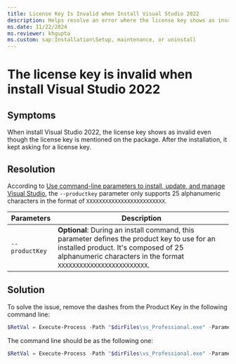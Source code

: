 ```yaml
---
title: License Key Is Invalid when Install Visual Studio 2022
description: Helps resolve an error where the license key shows as invalid even though the license key is mentioned on the package When install Visual Studio 2022.
ms.date: 11/22/2024
ms.reviewer: khgupta
ms.custom: sap:Installation\Setup, maintenance, or uninstall
---
```


# The license key is invalid when install Visual Studio 2022

## Symptoms

When install Visual Studio 2022, the license key shows as invalid even though the license key is mentioned on the package. After the installation, it kept asking for a license key.

## Resolution

According to [Use command-line parameters to install, update, and manage Visual Studio](/visualstudio/install/use-command-line-parameters-to-install-visual-studio), the `--productkey` parameter only supports 25 alphanumeric characters in the format of `XXXXXXXXXXXXXXXXXXXXXXXXX`.

| Parameters      | Description                                                 |
|-----------------|-------------------------------------------------------------|
| `--productKey`  | **Optional**: During an install command, this parameter defines the product key to use for an installed product. It's composed of 25 alphanumeric characters in the format `XXXXXXXXXXXXXXXXXXXXXXXXX`.|

## Solution

To solve the issue, remove the dashes from the Product Key in the following command line:

```powershell
$RetVal = Execute-Process -Path "$dirFiles\vs_Professional.exe" -Parameters "--add Microsoft.VisualStudio.Workload.Data --add Microsoft.VisualStudio.Workload.DataScience --add Microsoft.VisualStudio.Workload.ManagedDesktop --locale en-US --quiet --wait --norestart --norestart --productKey XXXXX-XXXXX-XXXXX-XXXXX-XXXXX" -PassThru
```

The command line should be as the following one:

```powershell
$RetVal = Execute-Process -Path "$dirFiles\vs_Professional.exe" -Parameters "--add Microsoft.VisualStudio.Workload.Data --add Microsoft.VisualStudio.Workload.DataScience --add Microsoft.VisualStudio.Workload.ManagedDesktop --locale en-US --quiet --wait --norestart --productKey XXXXXXXXXXXXXXXXXXXXXXXXX" -PassThru
```
